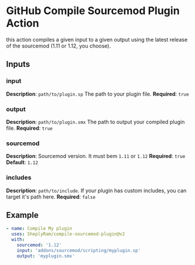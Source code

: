 # GitHub Compile Sourcemod Plugin Action

this action compiles a given input to a given output using the latest release of the sourcemod (1.11 or 1.12, you choose).

## Inputs

### input

**Description**: `path/to/plugin.sp` The path to your plugin file.
**Required**: `true`

### output

**Description**: `path/to/plugin.smx` The path to output your compiled plugin file.
**Required**: `true`

### sourcemod

**Description**: Sourcemod version. It must bem `1.11` or `1.12`
**Required**: `true`
**Default**: `1.12`

### includes

**Description**: `path/to/include`. If your plugin has custom includes, you can target it's path here.
**Required**: `false`


## Example

```yml
- name: Compile My plugin
  uses: SheplyRam/compile-sourcemod-plugin@v2
  with:
    sourcemod: '1.12'
    input: 'addons/sourcemod/scripting/myplugin.sp'
    output: 'myplugin.smx'
```
